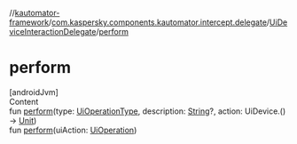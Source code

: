 //[kautomator-framework](../../index.md)/[com.kaspersky.components.kautomator.intercept.delegate](../index.md)/[UiDeviceInteractionDelegate](index.md)/[perform](perform.md)



# perform  
[androidJvm]  
Content  
fun [perform](perform.md)(type: [UiOperationType](../../com.kaspersky.components.kautomator.intercept.operation/-ui-operation-type/index.md), description: [String](https://kotlinlang.org/api/latest/jvm/stdlib/kotlin/-string/index.html)?, action: UiDevice.() -> [Unit](https://kotlinlang.org/api/latest/jvm/stdlib/kotlin/-unit/index.html))  
fun [perform](perform.md)(uiAction: [UiOperation](../../com.kaspersky.components.kautomator.intercept.operation/-ui-operation/index.md)<UiDevice>)  



